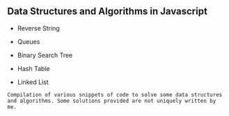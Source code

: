 ## Data Structures and Algorithms in Javascript

* Reverse String

* Queues

* Binary Search Tree

* Hash Table

* Linked List

`Compilation of various snippets of code to solve some data structures and algorithms. Some solutions provided are not uniquely written by me.`
